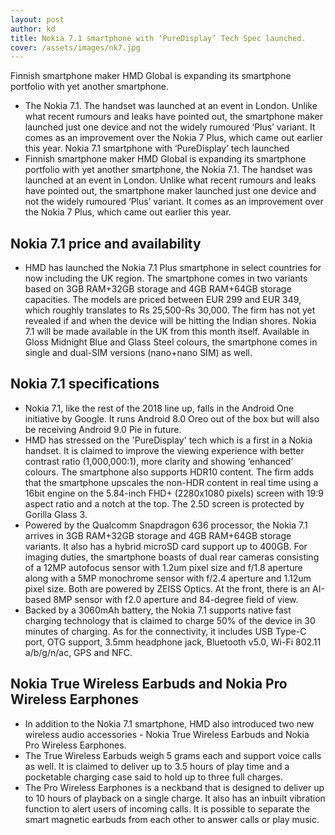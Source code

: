 ```yaml
---
layout: post
author: kd
title: Nokia 7.1 smartphone with ‘PureDisplay’ Tech Spec launched.
cover: /assets/images/nk7.jpg
---
```


Finnish smartphone maker HMD Global is expanding its smartphone portfolio with yet another smartphone.

* The Nokia 7.1. The handset was launched at an event in London. Unlike what recent rumours and leaks have pointed out, the smartphone maker launched just one device and not the widely rumoured ‘Plus’ variant. It comes as an improvement over the Nokia 7 Plus, which came out earlier this year.
Nokia 7.1 smartphone with ‘PureDisplay’ tech launched
* Finnish smartphone maker HMD Global is expanding its smartphone portfolio with yet another smartphone, the Nokia 7.1. The handset was launched at an event in London. Unlike what recent rumours and leaks have pointed out, the smartphone maker launched just one device and not the widely rumoured ‘Plus’ variant. It comes as an improvement over the Nokia 7 Plus, which came out earlier this year.
## Nokia 7.1 price and availability
* HMD has launched the Nokia 7.1 Plus smartphone in select countries for now including the UK region. The smartphone comes in two variants based on 3GB RAM+32GB storage and 4GB RAM+64GB storage capacities. The models are priced between EUR 299 and EUR 349, which roughly translates to Rs 25,500-Rs 30,000. The firm has not yet revealed if and when the device will be hitting the Indian shores. Nokia 7.1 will be made available in the UK from this month itself. Available in Gloss Midnight Blue and Glass Steel colours, the smartphone comes in single and dual-SIM versions (nano+nano SIM) as well.
## Nokia 7.1 specifications
* Nokia 7.1, like the rest of the 2018 line up, falls in the Android One initiative by Google. It runs Android 8.0 Oreo out of the box but will also be receiving Android 9.0 Pie in future.
* HMD has stressed on the 'PureDisplay' tech which is a first in a Nokia handset. It is claimed to improve the viewing experience with better contrast ratio (1,000,000:1), more clarity and showing ‘enhanced’ colours. The smartphone also supports HDR10 content. The firm adds that the smartphone upscales the non-HDR content in real time using a 16bit engine on the 5.84-inch FHD+ (2280x1080 pixels) screen with 19:9 aspect ratio and a notch at the top. The 2.5D screen is protected by Gorilla Glass 3.
* Powered by the Qualcomm Snapdragon 636 processor, the Nokia 7.1 arrives in 3GB RAM+32GB storage and 4GB RAM+64GB storage variants. It also has a hybrid microSD card support up to 400GB.
For imaging duties, the smartphone boasts of dual rear cameras consisting of a 12MP autofocus sensor with 1.2um pixel size and f/1.8 aperture along with a 5MP monochrome sensor with f/2.4 aperture and 1.12um pixel size. Both are powered by ZEISS Optics. At the front, there is an AI-based 8MP sensor with f2.0 aperture and 84-degree field of view.
* Backed by a 3060mAh battery, the Nokia 7.1 supports native fast charging technology that is claimed to charge 50% of the device in 30 minutes of charging. As for the connectivity, it includes USB Type-C port, OTG support, 3.5mm headphone jack, Bluetooth v5.0, Wi-Fi 802.11 a/b/g/n/ac, GPS and NFC.
## Nokia True Wireless Earbuds and Nokia Pro Wireless Earphones
* In addition to the Nokia 7.1 smartphone, HMD also introduced two new wireless audio accessories - Nokia True Wireless Earbuds and Nokia Pro Wireless Earphones.
* The True Wireless Earbuds weigh 5 grams each and support voice calls as well. It is claimed to deliver up to 3.5 hours of play time and a pocketable charging case said to hold up to three full charges.
* The Pro Wireless Earphones is a neckband that is designed to deliver up to 10 hours of playback on a single charge. It also has an inbuilt vibration function to alert users of incoming calls. It is possible to separate the smart magnetic earbuds from each other to answer calls or play music.
